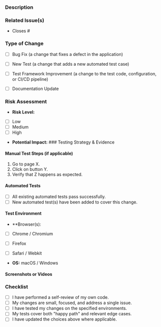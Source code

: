 ### Description


### Related Issue(s)
* Closes #


### Type of Change
- [ ] Bug Fix (a change that fixes a defect in the application)
- [ ] New Test (a change that adds a new automated test case)
- [ ] Test Framework Improvement (a change to the test code, configuration, or CI/CD pipeline)
- [ ] Documentation Update


### Risk Assessment
* **Risk Level:**
- [ ] Low
- [ ] Medium
- [ ] High

* **Potential Impact:** ### Testing Strategy & Evidence

#### Manual Test Steps (if applicable)
1. Go to page X.
2. Click on button Y.
3. Verify that Z happens as expected.

#### Automated Tests
- [ ] All existing automated tests pass successfully.
- [ ] New automated test(s) have been added to cover this change.

#### Test Environment
* **Browser(s):
- [ ] Chrome / Chromium
- [ ] Firefox 
- [ ] Safari / Webkit



* **OS:** macOS / Windows


#### Screenshots or Videos

### Checklist
- [ ] I have performed a self-review of my own code.
- [ ] My changes are small, focused, and address a single issue.
- [ ] I have tested my changes on the specified environments.
- [ ] My tests cover both "happy path" and relevant edge cases.
- [ ] I have updated the choices above where applicable.